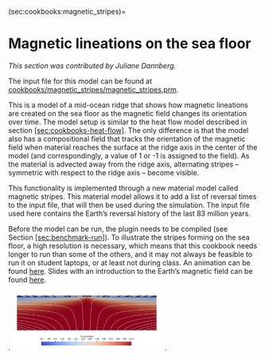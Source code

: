 (sec:cookbooks:magnetic_stripes)=
# Magnetic lineations on the sea floor

*This section was contributed by Juliane Dannberg.*

The input file for this model can be found at
[cookbooks/magnetic_stripes/magnetic_stripes.prm][].

This is a model of a mid-ocean ridge that shows how magnetic lineations are
created on the sea floor as the magnetic field changes its orientation over
time. The model setup is similar to the heat flow model described in
section&nbsp;[\[sec:cookbooks-heat-flow\]][1]. The only difference is that the
model also has a compositional field that tracks the orientation of the
magnetic field when material reaches the surface at the ridge axis in the
center of the model (and correspondingly, a value of 1 or -1 is assigned to
the field). As the material is advected away from the ridge axis, alternating
stripes &ndash; symmetric with respect to the ridge axis &ndash; become
visible.

This functionality is implemented through a new material model called magnetic
stripes. This material model allows it to add a list of reversal times to the
input file, that will then be used during the simulation. The input file used
here contains the Earth&rsquo;s reversal history of the last 83 million years.

Before the model can be run, the plugin needs to be compiled (see
Section&nbsp;[\[sec:benchmark-run\]][2]). To illustrate the stripes forming on
the sea floor, a high resolution is necessary, which means that this cookbook
needs longer to run than some of the others, and it may not always be feasible
to run it on student laptops, or at least not during class. An animation can
be found [here][]. Slides with an introduction to the Earth&rsquo;s magnetic
field can be found [here][3].

.
<img src="mid-ocean-ridge.png" title="fig:" id="fig:convection-box-iterations" style="width:60.0%" alt="Setup of the mid-ocean ridge model. Background colors show temperature. Black and white colors at the top of the model illustrate the orientation of the magnetic field frozen in the rock when the melt generated at the mid-ocean ridge reaches the surface, crystallizes to form new sea floor, and the rock cools down. White lines illustrate the flow field." />
.

  [cookbooks/magnetic_stripes/magnetic_stripes.prm]: cookbooks/magnetic_stripes/magnetic_stripes.prm
  [1]: #sec:cookbooks-heat-flow
  [2]: #sec:benchmark-run
  [here]: https://www.youtube.com/watch?v=KeHNhWLL7ws
  [3]: https://www.dropbox.com/s/2kkw3ce2muvn4nh/08_geophysics_lecture_02_05.pdf?dl=0
